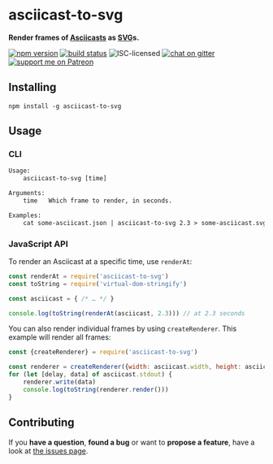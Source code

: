 # asciicast-to-svg

**Render frames of [Asciicasts](https://github.com/asciinema/asciinema/blob/master/doc/asciicast-v1.md) as [SVG](https://developer.mozilla.org/en-US/docs/Web/SVG)s.**

[![npm version](https://img.shields.io/npm/v/asciicast-to-svg.svg)](https://www.npmjs.com/package/asciicast-to-svg)
[![build status](https://img.shields.io/travis/derhuerst/asciicast-to-svg.svg)](https://travis-ci.org/derhuerst/asciicast-to-svg)
![ISC-licensed](https://img.shields.io/github/license/derhuerst/asciicast-to-svg.svg)
[![chat on gitter](https://badges.gitter.im/derhuerst.svg)](https://gitter.im/derhuerst)
[![support me on Patreon](https://img.shields.io/badge/support%20me-on%20patreon-fa7664.svg)](https://patreon.com/derhuerst)


## Installing

```shell
npm install -g asciicast-to-svg
```


## Usage

### CLI

```txt
Usage:
    asciicast-to-svg [time]

Arguments:
    time   Which frame to render, in seconds.

Examples:
    cat some-asciicast.json | asciicast-to-svg 2.3 > some-asciicast.svg
```


### JavaScript API

To render an Asciicast at a specific time, use `renderAt`:

```js
const renderAt = require('asciicast-to-svg')
const toString = require('virtual-dom-stringify')

const asciicast = { /* … */ }

console.log(toString(renderAt(asciicast, 2.3))) // at 2.3 seconds
```

You can also render individual frames by using `createRenderer`. This example will render all frames:

```js
const {createRenderer} = require('asciicast-to-svg')

const renderer = createRenderer({width: asciicast.width, height: asciicast.height})
for (let [delay, data] of asciicast.stdout) {
	renderer.write(data)
	console.log(toString(renderer.render()))
}
```


## Contributing

If you **have a question**, **found a bug** or want to **propose a feature**, have a look at [the issues page](https://github.com/derhuerst/asciicast-to-svg/issues).
